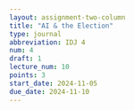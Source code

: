 ```yaml
---
layout: assignment-two-column
title: "AI & the Election"
type: journal
abbreviation: IDJ 4
num: 4
draft: 1
lecture_num: 10
points: 3
start_date: 2024-11-05
due_date: 2024-11-10
---
```


